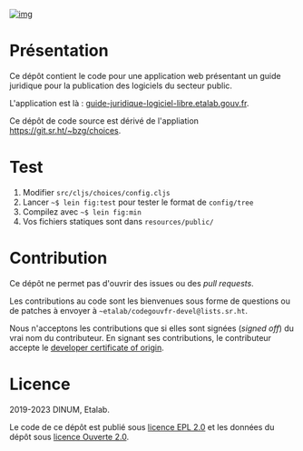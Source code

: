 [![img](https://img.shields.io/badge/Licence-EPL%2C%20Licence%20Ouverte-orange.svg?style=flat-square)](https://git.sr.ht/~etalab/guide-juridique-logiciel-libre/tree/master/item/LICENSES)


# Présentation

Ce dépôt contient le code pour une application web présentant un guide
juridique pour la publication des logiciels du secteur public.

L'application est là : [guide-juridique-logiciel-libre.etalab.gouv.fr](https://guide-juridique-logiciel-libre.etalab.gouv.fr).

Ce dépôt de code source est dérivé de l'appliation
<https://git.sr.ht/~bzg/choices>.


# Test

1.  Modifier `src/cljs/choices/config.cljs`
2.  Lancer `~$ lein fig:test` pour tester le format de `config/tree`
3.  Compilez avec `~$ lein fig:min`
4.  Vos fichiers statiques sont dans `resources/public/`


# Contribution

Ce dépôt ne permet pas d'ouvrir des issues ou des *pull requests*.

Les contributions au code sont les bienvenues sous forme de questions
ou de patches à envoyer à `~etalab/codegouvfr-devel@lists.sr.ht`.

Nous n'acceptons les contributions que si elles sont signées (*signed
off*) du vrai nom du contributeur.  En signant ses contributions, le
contributeur accepte le [developer certificate of origin](https://developercertificate.org).


# Licence

2019-2023 DINUM, Etalab.

Le code de ce dépôt est publié sous [licence EPL 2.0](LICENSES/LICENSE.EPL-2.0.md) et les données du
dépôt sous [licence Ouverte 2.0](LICENSES/LICENSE.Etalab-2.0.txt).

